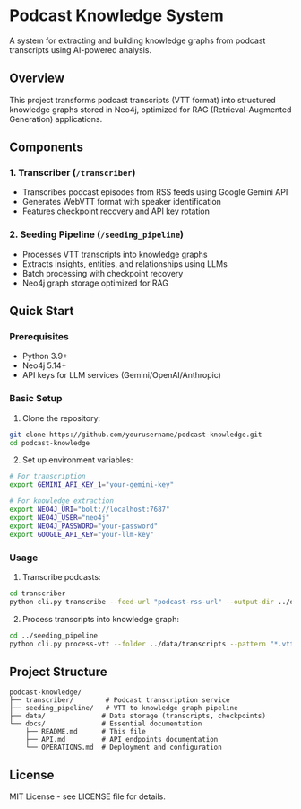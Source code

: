 # Podcast Knowledge System

A system for extracting and building knowledge graphs from podcast transcripts using AI-powered analysis.

## Overview

This project transforms podcast transcripts (VTT format) into structured knowledge graphs stored in Neo4j, optimized for RAG (Retrieval-Augmented Generation) applications.

## Components

### 1. Transcriber (`/transcriber`)
- Transcribes podcast episodes from RSS feeds using Google Gemini API
- Generates WebVTT format with speaker identification
- Features checkpoint recovery and API key rotation

### 2. Seeding Pipeline (`/seeding_pipeline`)
- Processes VTT transcripts into knowledge graphs
- Extracts insights, entities, and relationships using LLMs
- Batch processing with checkpoint recovery
- Neo4j graph storage optimized for RAG

## Quick Start

### Prerequisites
- Python 3.9+
- Neo4j 5.14+
- API keys for LLM services (Gemini/OpenAI/Anthropic)

### Basic Setup

1. Clone the repository:
```bash
git clone https://github.com/yourusername/podcast-knowledge.git
cd podcast-knowledge
```

2. Set up environment variables:
```bash
# For transcription
export GEMINI_API_KEY_1="your-gemini-key"

# For knowledge extraction
export NEO4J_URI="bolt://localhost:7687"
export NEO4J_USER="neo4j"
export NEO4J_PASSWORD="your-password"
export GOOGLE_API_KEY="your-llm-key"
```

### Usage

1. Transcribe podcasts:
```bash
cd transcriber
python cli.py transcribe --feed-url "podcast-rss-url" --output-dir ../data/transcripts
```

2. Process transcripts into knowledge graph:
```bash
cd ../seeding_pipeline
python cli.py process-vtt --folder ../data/transcripts --pattern "*.vtt"
```

## Project Structure

```
podcast-knowledge/
├── transcriber/        # Podcast transcription service
├── seeding_pipeline/   # VTT to knowledge graph pipeline
├── data/              # Data storage (transcripts, checkpoints)
└── docs/              # Essential documentation
    ├── README.md      # This file
    ├── API.md         # API endpoints documentation
    └── OPERATIONS.md  # Deployment and configuration
```

## License

MIT License - see LICENSE file for details.